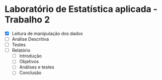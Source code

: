 # Laboratório de Estatística aplicada - Trabalho 2

- [X] Leitura de manipulação dos dados
- [ ] Análise Descritiva
- [ ] Testes
- [ ] Relatório
  - [ ] Introdução
  - [ ] Objetivos
  - [ ] Análises e testes
  - [ ] Conclusão
